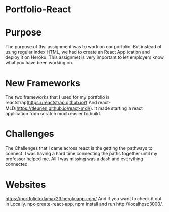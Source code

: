 # Portfolio-React

# Purpose
The purpose of thsi assignment was to work on our porfolio. But instead of using regular index HTML, we had to create an React Application and deploy it on Heroku. This assignmet is very important to let employers know what you have been working on. 

# New Frameworks

The two frameworks that I used for my portfolio is reactstrap(https://reactstrap.github.io/) And react-MLD(https://tleunen.github.io/react-mdl/). It made starting a react application from scratch much easier to build. 

# Challenges
The Challenges that I came across react is the getting the pathways to connect. I was having a hard time connecting the paths together until my professor helped me. All I was missing was a dash and everything connected. 

# Websites
https://portfoliotodamax23.herokuapp.com/
And if you want to check it out in Locally. npx-create-react-app, npm install and run http://localhost:3000/.
